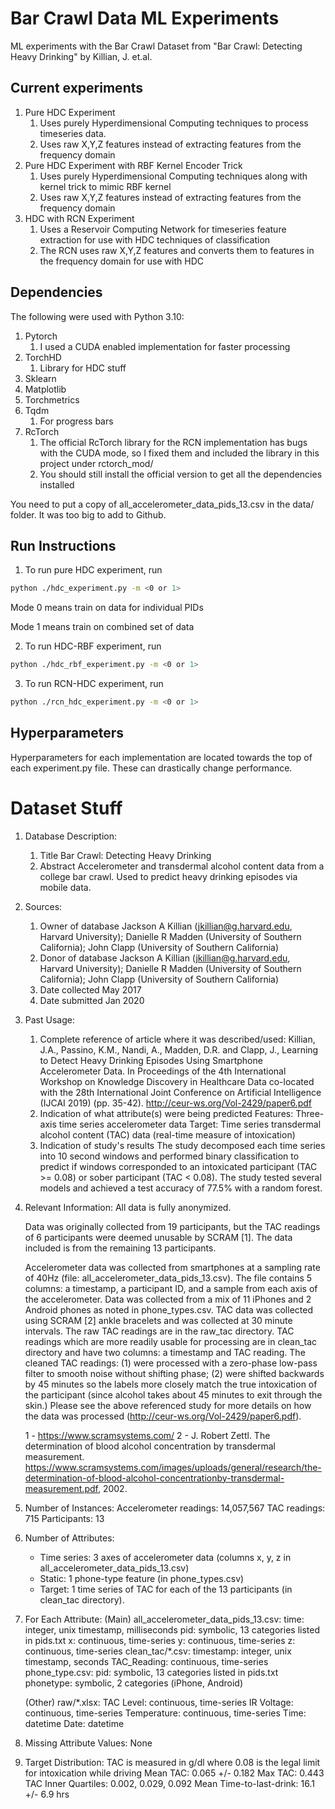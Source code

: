 # Bar Crawl Data ML Experiments
ML experiments with the Bar Crawl Dataset from "Bar Crawl: Detecting Heavy Drinking" by Killian, J. et.al.

## Current experiments
1. Pure HDC Experiment
    1. Uses purely Hyperdimensional Computing techniques to process timeseries data.
    2. Uses raw X,Y,Z features instead of extracting features from the frequency domain
2. Pure HDC Experiment with RBF Kernel Encoder Trick
    1. Uses purely Hyperdimensional Computing techniques along with kernel trick to mimic RBF kernel
    2. Uses raw X,Y,Z features instead of extracting features from the frequency domain
3. HDC with RCN Experiment
    1. Uses a Reservoir Computing Network for timeseries feature extraction for use with HDC techniques of classification
    2. The RCN uses raw X,Y,Z features and converts them to features in the frequency domain for use with HDC

## Dependencies
The following were used with Python 3.10:

1. Pytorch
    1. I used a CUDA enabled implementation for faster processing
2. TorchHD
    1. Library for HDC stuff
3. Sklearn
4. Matplotlib
5. Torchmetrics
6. Tqdm
    1. For progress bars
7. RcTorch
    1. The official RcTorch library for the RCN implementation has bugs with the CUDA mode, so 
       I fixed them and included the library in this project under rctorch_mod/
    2. You should still install the official version to get all the dependencies installed

You need to put a copy of all_accelerometer_data_pids_13.csv in the data/ folder. It was too big to add to Github.

## Run Instructions
1. To run pure HDC experiment, run
```bash
python ./hdc_experiment.py -m <0 or 1>
```
Mode 0 means train on data for individual PIDs

Mode 1 means train on combined set of data

2. To run HDC-RBF experiment, run
```bash
python ./hdc_rbf_experiment.py -m <0 or 1>
```

3. To run RCN-HDC experiment, run
```bash
python ./rcn_hdc_experiment.py -m <0 or 1>
```

## Hyperparameters
Hyperparameters for each implementation are located towards the top of each experiment.py file. 
These can drastically change performance.


# Dataset Stuff
1. Database Description:
    1. Title
        Bar Crawl: Detecting Heavy Drinking
    2. Abstract
        Accelerometer and transdermal alcohol content data from a college bar crawl. Used to predict heavy drinking episodes via mobile data.

2. Sources:
   1. Owner of database
       Jackson A Killian (jkillian@g.harvard.edu, Harvard University); Danielle R Madden (University of Southern California); John Clapp (University of Southern California)
   2. Donor of database
       Jackson A Killian (jkillian@g.harvard.edu, Harvard University); Danielle R Madden (University of Southern California); John Clapp (University of Southern California)
   3. Date collected
       May 2017
   4. Date submitted
       Jan 2020

3. Past Usage:
   1. Complete reference of article where it was described/used: 
       Killian, J.A., Passino, K.M., Nandi, A., Madden, D.R. and Clapp, J., Learning to Detect Heavy Drinking Episodes Using Smartphone Accelerometer Data. In Proceedings of the 4th International Workshop on Knowledge Discovery in Healthcare Data co-located with the 28th International Joint Conference on Artificial Intelligence (IJCAI 2019) (pp. 35-42). http://ceur-ws.org/Vol-2429/paper6.pdf
   2. Indication of what attribute(s) were being predicted
       Features: Three-axis time series accelerometer data
       Target: Time series transdermal alcohol content (TAC) data (real-time measure of intoxication)
   3. Indication of study's results
       The study decomposed each time series into 10 second windows and performed binary classification to predict if windows corresponded to an intoxicated participant (TAC >= 0.08) or sober participant (TAC < 0.08). The study tested several models and achieved a test accuracy of 77.5% with a random forest.

4. Relevant Information:
    All data is fully anonymized.

    Data was originally collected from 19 participants, but the TAC readings of 6 participants were deemed unusable by SCRAM [1]. The data included is from the remaining 13 participants.
   
    Accelerometer data was collected from smartphones at a sampling rate of 40Hz (file: all_accelerometer_data_pids_13.csv). The file contains 5 columns: a timestamp, a participant ID, and a sample from each axis of the accelerometer. Data was collected from a mix of 11 iPhones and 2 Android phones as noted in phone_types.csv. TAC data was collected using SCRAM [2] ankle bracelets and was collected at 30 minute intervals. The raw TAC readings are in the raw_tac directory. TAC readings which are more readily usable for processing are in clean_tac directory and have two columns: a timestamp and TAC reading. The cleaned TAC readings: (1) were processed with a zero-phase low-pass filter to smooth noise without shifting phase; (2) were shifted backwards by 45 minutes so the labels more closely match the true intoxication of the participant (since alcohol takes about 45 minutes to exit through the skin.) Please see the above referenced study for more details on how the data was processed (http://ceur-ws.org/Vol-2429/paper6.pdf).

    1 - https://www.scramsystems.com/
    2 - J. Robert Zettl. The determination of blood alcohol concentration by transdermal measurement. https://www.scramsystems.com/images/uploads/general/research/the-determination-of-blood-alcohol-concentrationby-transdermal-measurement.pdf, 2002.

5. Number of Instances:
    Accelerometer readings: 14,057,567
    TAC readings: 715
    Participants: 13

6. Number of Attributes:
    - Time series: 3 axes of accelerometer data (columns x, y, z in all_accelerometer_data_pids_13.csv)
    - Static: 1 phone-type feature (in phone_types.csv)
    - Target: 1 time series of TAC for each of the 13 participants (in clean_tac directory).

7. For Each Attribute:
    (Main)
    all_accelerometer_data_pids_13.csv:
        time: integer, unix timestamp, milliseconds
        pid: symbolic, 13 categories listed in pids.txt 
        x: continuous, time-series
        y: continuous, time-series
        z: continuous, time-series
    clean_tac/*.csv:
        timestamp: integer, unix timestamp, seconds
        TAC_Reading: continuous, time-series
    phone_type.csv:
        pid: symbolic, 13 categories listed in pids.txt 
        phonetype: symbolic, 2 categories (iPhone, Android)
    
    (Other)
    raw/*.xlsx:
        TAC Level: continuous, time-series
        IR Voltage: continuous, time-series
        Temperature: continuous, time-series
        Time: datetime
        Date: datetime

8. Missing Attribute Values:
None

9. Target Distribution:
    TAC is measured in g/dl where 0.08 is the legal limit for intoxication while driving
    Mean TAC: 0.065 +/- 0.182
    Max TAC: 0.443
    TAC Inner Quartiles: 0.002, 0.029, 0.092
    Mean Time-to-last-drink: 16.1 +/- 6.9 hrs
